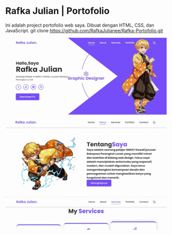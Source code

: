 # Rafka Julian | Portofolio

Ini adalah project portofolio web saya. Dibuat dengan HTML, CSS, dan JavaScript.
git clone https://github.com/RafkaJulianee/Rafka-Portofolio.git

<div style="display: flex; flex-direction: column; gap: 10px; max-height: 600px; overflow-y: auto;">

  <img src="images/1.jpg">
  <img src="images/2.jpg">
  <img src="images/3.jpg">
  <img src="images/4.jpg">

</div>

